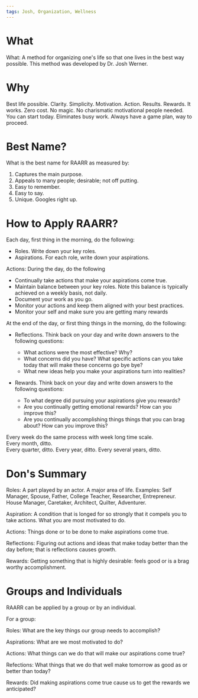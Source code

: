 ```yaml
---
tags: Josh, Organization, Wellness  
---
```

# What

What: A method for organizing one's life so that one lives in the best way possible. This method was developed by Dr. Josh Werner.

# Why

Best life possible. Clarity. Simplicity. Motivation. Action. Results. Rewards. It works. Zero cost. No magic. No charismatic motivational people needed. You can start today. Eliminates busy work. Always have a game plan, way to proceed. 

# Best Name?

What is the best name for RAARR as measured by:

1. Captures the main purpose.
2. Appeals to many people; desirable; not off putting.
3. Easy to remember.
4. Easy to say.
5. Unique. Googles right up. 
# How to Apply RAARR?

Each day, first thing in the morning, do the following:     

* Roles. Write down your key roles.
* Aspirations. For each role, write down your aspirations.

Actions: During the day, do the following

* Continually take actions that make your aspirations come true.
* Maintain balance between your key roles. Note this balance is typically achieved on a weekly basis, not daily.
* Document your work as you go.
* Monitor your actions and keep them aligned with your best practices.
* Monitor your self and make sure you are getting many rewards

At the end of the day, or first thing things in the morning, do the following:

* Reflections. Think back on your day and write down answers to the following questions:
	* What actions were the most effective? Why?
	* What concerns did you have? What specific actions can you take today that will make these concerns go bye bye?
	* What new ideas help you make your aspirations turn into realities? 

* Rewards. Think back on your day and write down answers to the following questions:
	* To what degree did pursuing your aspirations give you rewards?
	* Are you continually getting emotional rewards? How can you improve this?
	* Are you continually accomplishing things things that you can brag about? How can you improve this?

Every week do the same process with week long time scale.       
Every month, ditto.     
Every quarter, ditto.
Every year, ditto.
Every several years, ditto. 

# Don's Summary

Roles: A part played by an actor.  A major area of life. Examples: Self Manager, Spouse, Father, College Teacher, Researcher, Entrepreneur. House Manager, Caretaker, Architect, Quilter, Adventurer.

Aspiration: A condition that is longed for so strongly that it compels you to take actions. What you are most motivated to do. 

Actions: Things done or to be done to make aspirations come true. 

Reflections: Figuring out actions and ideas that make today better than the day before; that is reflections causes growth. 

Rewards: Getting something that is highly desirable: feels good or is a brag worthy accomplishment.

# Groups and Individuals 

RAARR can be applied by a group or by an individual. 

For a group:

Roles: What are the key things our group needs to accomplish?

Aspirations: What are we most motivated to do?

Actions: What things can we do that will make our aspirations come true?

Refections: What things that we do that well make tomorrow as good as or better than today?

Rewards: Did making aspirations come true cause us to get the rewards we anticipated?
